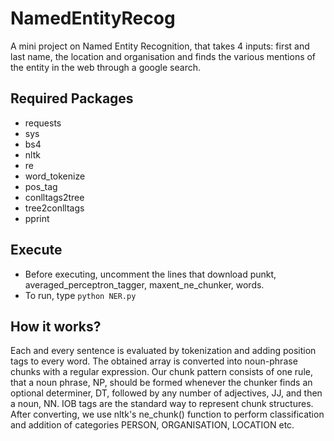 # NamedEntityRecog
A mini project on Named Entity Recognition, that takes 4 inputs: first and last name, the location and organisation
and finds the various mentions of the entity in the web through a google search.

## Required Packages
* requests
* sys
* bs4
* nltk
* re
* word_tokenize
* pos_tag
* conlltags2tree
* tree2conlltags
* pprint

## Execute
* Before executing, uncomment the lines that download punkt, averaged_perceptron_tagger, maxent_ne_chunker, words.
* To run, type <code>python NER.py</code>

## How it works?
<p>
Each and every sentence is evaluated by tokenization and adding position tags to every word. The obtained array is converted into noun-phrase chunks with a regular expression. Our chunk pattern consists of one rule, that a noun phrase, NP, should be formed whenever the chunker finds an optional determiner, DT, followed by any number of adjectives, JJ, and then a noun, NN.
IOB tags are the standard way to represent chunk structures. After converting, we use nltk's ne_chunk() function to perform classification and addition of categories PERSON, ORGANISATION, LOCATION etc.
</p>
